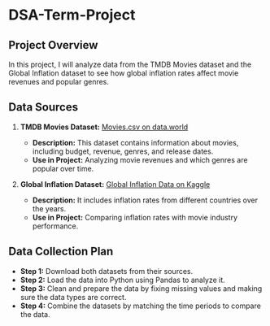 # DSA-Term-Project

## Project Overview
In this project, I will analyze data from the TMDB Movies dataset and the Global Inflation dataset to see how global inflation rates affect movie revenues and popular genres. 

## Data Sources
1. **TMDB Movies Dataset:** [Movies.csv on data.world](https://data.world/patriciag/tmdb-data/workspace/file?filename=Movies.csv)
   - **Description:** This dataset contains information about movies, including budget, revenue, genres, and release dates.
   - **Use in Project:** Analyzing movie revenues and which genres are popular over time.

2. **Global Inflation Dataset:** [Global Inflation Data on Kaggle](https://www.kaggle.com/datasets/sazidthe1/global-inflation-data)
   - **Description:** It includes inflation rates from different countries over the years.
   - **Use in Project:** Comparing inflation rates with movie industry performance.

## Data Collection Plan
- **Step 1:** Download both datasets from their sources.
- **Step 2:** Load the data into Python using Pandas to analyze it.
- **Step 3:** Clean and prepare the data by fixing missing values and making sure the data types are correct.
- **Step 4:** Combine the datasets by matching the time periods to compare the data.

